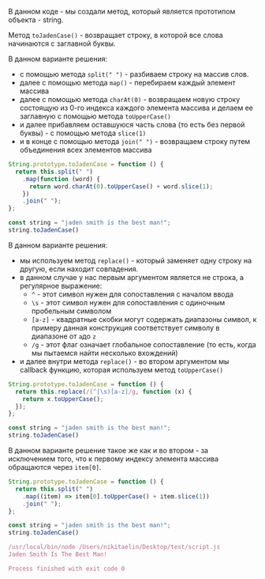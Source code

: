 В данном коде - мы создали метод, который является прототипом объекта - string.

Метод `toJadenCase()` - возвращает строку, в которой все слова начинаются с заглавной буквы.

В данном варианте решения:

- с помощью метода `split(" ")` - разбиваем строку на массив слов.
- далее с помощью метода `map()` - перебираем каждый элемент массива
- далее с помощью метода `charAt(0)` - возвращаем новую строку состоящую из 0-го индекса каждого элемента массива и делаем ее заглавную с помощью метода `toUpperCase()`
- и далее прибавляем оставшуюся часть слова (то есть без первой буквы) - с помощью метода `slice(1)`
- и в конце с помощью метода `join(" ")` - возвращаем строку путем объединения всех элементов массива

```JavaScript
String.prototype.toJadenCase = function () {
  return this.split(" ")
    .map(function (word) {
      return word.charAt(0).toUpperCase() + word.slice(1);
    })
    .join(" ");
};

const string = "jaden smith is the best man!";
string.toJadenCase()
```

В данном варианте решения:

- мы используем метод `replace()` - который заменяет одну строку на другую, если находит совпадения.
- в данном случае у нас первым аргументом является не строка, а регулярное выражение:
    - `^` - этот символ нужен для сопоставления c началом ввода
    - `\s` - этот символ нужен для сопоставления с одиночным пробельным символом
    - `[a-z]` - квадратные скобки могут содержать диапазоны символ, к примеру данная конструкция соответствует символу в диапазоне от `a`до `z`
    - `/g` - этот флаг означает глобальное сопоставление (то есть, когда мы пытаемся найти несколько вхождений)
- и далее внутри метода `replace()` - во втором аргументом мы callback функцию, которая используем метод `toUpperCase()`

```JavaScript
String.prototype.toJadenCase = function () {
  return this.replace(/(^|\s)[a-z]/g, function (x) {
    return x.toUpperCase();
  });
};

const string = "jaden smith is the best man!";
string.toJadenCase()
```

В данном варианте решение такое же как и во втором - за исключением того, что к первому индексу элемента массива обращаются через `item[0]`.

```JavaScript
String.prototype.toJadenCase = function () {
  return this.split(" ")
    .map((item) => item[0].toUpperCase() + item.slice(1))
    .join(" ");
};

const string = "jaden smith is the best man!";
string.toJadenCase()
```

```JavaScript
/usr/local/bin/node /Users/nikitaelin/Desktop/test/script.js
Jaden Smith Is The Best Man!

Process finished with exit code 0
```
